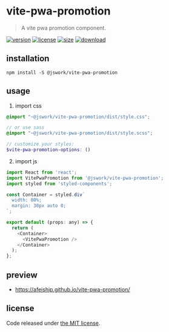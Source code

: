# vite-pwa-promotion
> A vite pwa promotion component.

[![version][version-image]][version-url]
[![license][license-image]][license-url]
[![size][size-image]][size-url]
[![download][download-image]][download-url]

## installation
```shell
npm install -S @jswork/vite-pwa-promotion
```

## usage
1. import css
  ```scss
  @import "~@jswork/vite-pwa-promotion/dist/style.css";

  // or use sass
  @import "~@jswork/vite-pwa-promotion/dist/style.scss";

  // customize your styles:
  $vite-pwa-promotion-options: ()
  ```
2. import js
  ```js
  import React from 'react';
  import VitePwaPromotion from '@jswork/vite-pwa-promotion';
  import styled from 'styled-components';

  const Container = styled.div`
    width: 80%;
    margin: 30px auto 0;
  `;

  export default (props: any) => {
    return (
      <Container>
        <VitePwaPromotion />
      </Container>
    );
  };

  ```

## preview
- https://afeiship.github.io/vite-pwa-promotion/

## license
Code released under [the MIT license](https://github.com/afeiship/vite-pwa-promotion/blob/master/LICENSE.txt).

[version-image]: https://img.shields.io/npm/v/@jswork/vite-pwa-promotion
[version-url]: https://npmjs.org/package/@jswork/vite-pwa-promotion

[license-image]: https://img.shields.io/npm/l/@jswork/vite-pwa-promotion
[license-url]: https://github.com/afeiship/vite-pwa-promotion/blob/master/LICENSE.txt

[size-image]: https://img.shields.io/bundlephobia/minzip/@jswork/vite-pwa-promotion
[size-url]: https://github.com/afeiship/vite-pwa-promotion/blob/master/dist/vite-pwa-promotion.min.js

[download-image]: https://img.shields.io/npm/dm/@jswork/vite-pwa-promotion
[download-url]: https://www.npmjs.com/package/@jswork/vite-pwa-promotion
